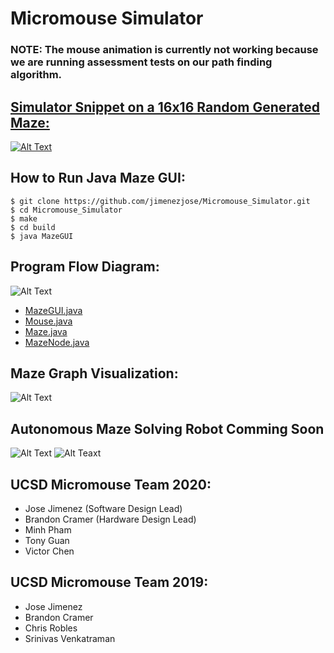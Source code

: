 # Micromouse Simulator

### NOTE: The mouse animation is currently not working because we are running assessment tests on our path finding algorithm.
<!---
## Maze Generation In Progress Snippet:
![Alt Text](https://github.com/jimenezjose/Micromouse_Simulator/blob/assets/images/MazeGUI_InProgress.gif)
--->
## [Simulator Snippet on a 16x16 Random Generated Maze:](https://youtu.be/-W2w2-MaSOE)
[![Alt Text](https://github.com/jimenezjose/Micromouse_Simulator/blob/assets/images/MazeGUI_Final.gif)](https://youtu.be/-W2w2-MaSOE)

<!---
## Pointers with Git:

1) When making changes, create and switch to new branch with name relating to the change
```
git checkout -b <branch_name>
```
2) Finish your changes, and add and commit the file.
3) Then git push the new branch to github
```
git push -u origin <branch_name>
```
4) Then review the new branch, submit a pull request and compare new branch with master, and approve it if no conflicts.
5) Then other members can git pull the changes.

This way a working model will be preserved in master.
--->

## How to Run Java Maze GUI:
```
$ git clone https://github.com/jimenezjose/Micromouse_Simulator.git
$ cd Micromouse_Simulator
$ make
$ cd build
$ java MazeGUI
```

<!---
## Getting started with the [STM32](https://github.com/jimenezjose/STM32)

[Documentation to get Started](https://github.com/jimenezjose/STM32)
--->
## Program Flow Diagram:
![Alt Text](https://github.com/jimenezjose/Micromouse_Simulator/blob/assets/images/Micromouse_Simulator_Program_Flow_Diagram_.png)

- [MazeGUI.java](https://github.com/jimenezjose/Micromouse_Simulator/blob/assets/src/MazeGUI.java)
- [Mouse.java](https://github.com/jimenezjose/Micromouse_Simulator/blob/assets/src/Mouse.java)
- [Maze.java](https://github.com/jimenezjose/Micromouse_Simulator/blob/assets/src/Maze.java)
- [MazeNode.java](https://github.com/jimenezjose/Micromouse_Simulator/blob/assets/src/MazeNode.java)

## Maze Graph Visualization:
![Alt Text](https://github.com/jimenezjose/Micromouse_Simulator/blob/assets/images/maze-graph.png)

## Autonomous Maze Solving Robot Comming Soon
![Alt Text](https://github.com/jimenezjose/Micromouse_Simulator/blob/assets/images/AllLayersVisible.PNG)
![Alt Teaxt](https://github.com/jimenezjose/Micromouse_Simulator/blob/assets/images/Micromouse_Hardware.jpg)

## UCSD Micromouse Team 2020:
  * Jose Jimenez (Software Design Lead)
  * Brandon Cramer (Hardware Design Lead)
  * Minh Pham
  * Tony Guan
  * Victor Chen

## UCSD Micromouse Team 2019:
 * Jose Jimenez
 * Brandon Cramer
 * Chris Robles
 * Srinivas Venkatraman

